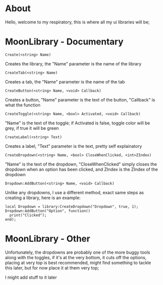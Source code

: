 # About

Hello, welcome to my respiratory, this is where all my ui libraries will be;

# MoonLibrary - Documentary

```Create(<string> Name)```

Creates the library, the "Name" parameter is the name of the library

```CreateTab(<string> Name)```

Creates a tab, the "Name" parameter is the name of the tab

```CreateButton(<string> Name, <void> Callback)```

Creates a button, "Name" parameter is the text of the button, "Callback" is what the function

```CreateToggle(<string> Name, <bool> Activated, <void> Callback)```

"Name" is the text of the toggle; if Activated is false, toggle color will be grey, if true it will be green

```CreateLabel(<string> Text)```

Creates a label, "Text" parameter is the text, pretty self explainatory

```CreateDropdown(<string> Name, <bool> CloseWhenClicked, <int>ZIndex)```

"Name" is the text of the dropdown, "CloseWhenClicked" simply closes the dropdown when an option has been clicked, and ZIndex is the ZIndex of the dropdown

```Dropdown:AddButton(<string> Name, <void> Callback)```

Unlike any dropdowns, I use a different method, exact same steps as creating a library, here is an example: 

```
local Dropdown = library:CreateDropdown("Dropdown", true, 1);
Dropdown:AddButton("Option", function()
  print("Clicked"); 
end);
```

# MoonLibrary - Other

Unfortunately, the dropdowns are probably one of the more buggy tools along with the toggles, if it's at the very bottom, it cuts off the options, placing at very top is best recommended, might find something to tackle this later, but for now place it at them very top;

I might add stuff to it later
